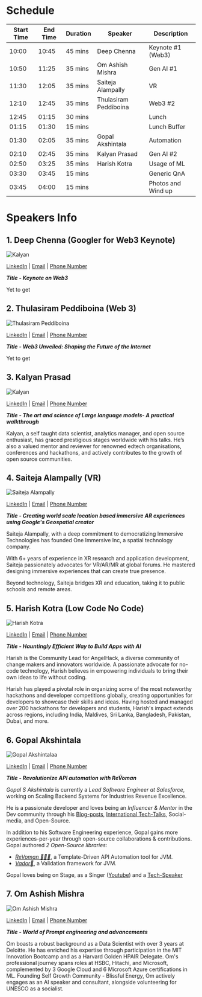 # Schedule

| Start Time | End Time | Duration | Speaker               | Description        |
| ---------- | -------- | -------- | --------------------- | ------------------ |
| 10:00      | 10:45    | 45 mins  | Deep Chenna           | Keynote #1 (Web3)  |
| 10:50      | 11:25    | 35 mins  | Om Ashish Mishra      | Gen AI #1          |
| 11:30      | 12:05    | 35 mins  | Saiteja Alampally     | VR                 |
| 12:10      | 12:45    | 35 mins  | Thulasiram Peddiboina | Web3 #2            |
| 12:45      | 01:15    | 30 mins  |                       | Lunch              |
| 01:15      | 01:30    | 15 mins  |                       | Lunch Buffer       |
| 01:30      | 02:05    | 35 mins  | Gopal Akshintala      | Automation         |
| 02:10      | 02:45    | 35 mins  | Kalyan Prasad         | Gen AI #2          |
| 02:50      | 03:25    | 35 mins  | Harish Kotra          | Usage of ML        |
| 03:30      | 03:45    | 15 mins  |                       | Generic QnA        |
| 03:45      | 04:00    | 15 mins  |                       | Photos and Wind up |

# Speakers Info

## 1. Deep Chenna (Googler for Web3 Keynote)

![Kalyan](Photos/deep.jpeg)

[LinkedIn](https://www.linkedin.com/in/deepchenna) | [Email](mailto:deepchenna@google.com) | [Phone Number]()

**_Title - Keynote on Web3_**

Yet to get

## 2. Thulasiram Peddiboina (Web 3)

![Thulasiram Peddiboina](Photos/Thulasiram.jpeg)

[LinkedIn](https://www.linkedin.com/in/thulasiram-peddiboina) | [Email](mailto:thulasirampeddiboina@gmail.com) | [Phone Number]()

**_Title - Web3 Unveiled: Shaping the Future of the Internet_**

Yet to get

## 3. Kalyan Prasad

![Kalyan](Photos/kalyan.jpeg)

[LinkedIn](https://www.linkedin.com/in/kalyan-prasad-3a647b22) | [Email]() | [Phone Number]()

**_Title - The art and science of Large language models- A practical walkthrough_**

Kalyan, a self taught data scientist, analytics manager, and open source enthusiast, has graced prestigious stages worldwide with his talks. He’s also a valued mentor and reviewer for renowned edtech organisations, conferences and hackathons, and actively contributes to the growth of open source communities.

## 4. Saiteja Alampally (VR)

![Saiteja Alampally](Photos/saiteja_alampally.jpg)

[LinkedIn](https://www.linkedin.com/in/saiteja-alampally) | [Email](mailto:Saiteja@oneimmersive.us) | [Phone Number](tel:+917660880889)

**_Title - Creating world scale location based immersive AR experiences using Google's Geospatial creator_**

Saiteja Alampally, with a deep commitment to democratizing Immersive Technologies has founded One Immersive Inc, a spatial technology company.

With 6+ years of experience in XR research and application development, Saiteja passionately advocates for VR/AR/MR at global forums. He mastered designing immersive experiences that can create true presence.

Beyond technology, Saiteja bridges XR and education, taking it to public schools and remote areas.

## 5. Harish Kotra (Low Code No Code)

![Harish Kotra](Photos/harish.png)

[LinkedIn](https://www.linkedin.com/in/harishkotra/) | [Email](mailto:harish@fests.info) | [Phone Number](tel:+919618035273)

**_Title - Hauntingly Efficient Way to Build Apps with AI_**

Harish is the Community Lead for AngelHack, a diverse community of change makers and innovators worldwide. A passionate advocate for no-code technology, Harish believes in empowering individuals to bring their own ideas to life without coding.

Harish has played a pivotal role in organizing some of the most noteworthy hackathons and developer competitions globally, creating opportunities for developers to showcase their skills and ideas. Having hosted and managed over 200 hackathons for developers and students, Harish's impact extends across regions, including India, Maldives, Sri Lanka, Bangladesh, Pakistan, Dubai, and more.

## 6. Gopal Akshintala

![Gopal Akshintalaa](Photos/gopal.jpeg)

[LinkedIn](https://www.linkedin.com/in/gopal-s-akshintala) | [Email](mailto:gopalakshintala@gmail.com) | [Phone Number](tel:+919483994883)

**_Title - Revolutionize API automation with ReṼoman_**

*Gopal S Akshintala* is currently a *Lead Software Engineer at Salesforce*, working on Scaling Backend Systems for Industries Revenue Excellence.

He is a passionate developer and loves being an *Influencer & Mentor* in the Dev community through his [Blog-posts](https://overfullstack.github.io/),
[International Tech-Talks](https://overfullstack.github.io/my-talks), Social-media, and Open-Source.

In addition to his Software Engineering experience, Gopal gains more experiences-per-year through open-source collaborations & contributions.
Gopal authored *2 Open-Source libraries*:
- [*ReVoman 🦹🏻‍♀️*](https://sfdc.co/revoman), a Template-Driven API Automation tool for JVM.
- [*Vador🦾*](https://sfdc.co/vador), a Validation framework for JVM.

Gopal loves being on Stage, as a Singer ([Youtube](https://bit.ly/gopal-vox)) and a [Tech-Speaker](https://overfullstack.github.io/my-talks)

## 7. Om Ashish Mishra

![Om Ashish Mishra](Photos/om.jpeg)

[LinkedIn](https://www.linkedin.com/in/om-ashish-mishra) | [Email](mailto:omashish100@gmail.com) | [Phone Number](tel:+919994479767)

**_Title - World of Prompt engineering and advancements_**

Om boasts a robust background as a Data Scientist with over 3 years at Deloitte. He has enriched his expertise through participation in the MIT Innovation Bootcamp and as a Harvard Golden HPAIR Delegate. Om's professional journey spans roles at HSBC, Hitachi, and Microsoft, complemented by 3 Google Cloud and 6 Microsoft Azure certifications in ML. Founding Self Growth Community - Blissful Energy, Om actively engages as an AI speaker and consultant, alongside volunteering for UNESCO as a socialist.
